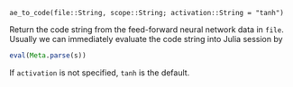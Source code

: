 ```
ae_to_code(file::String, scope::String; activation::String = "tanh")
```

Return the code string from the feed-forward neural network data in `file`. Usually we can immediately evaluate  the code string into Julia session by 

```julia
eval(Meta.parse(s))
```

If `activation` is not specified, `tanh` is the default. 
